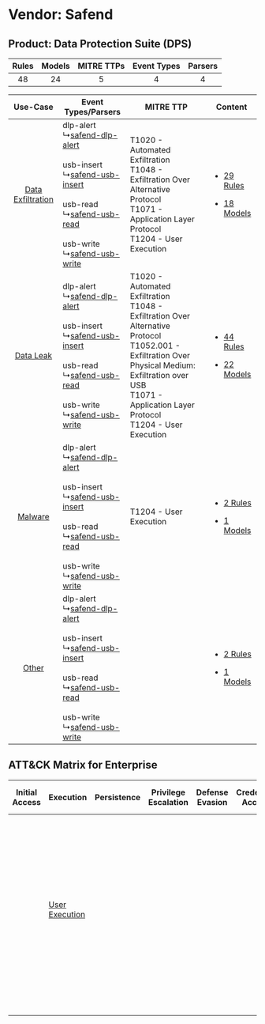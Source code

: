 Vendor: Safend
==============
Product: Data Protection Suite (DPS)
------------------------------------
| Rules | Models | MITRE TTPs | Event Types | Parsers |
|:-----:|:------:|:----------:|:-----------:|:-------:|
|  48   |   24   |     5      |      4      |    4    |

|    Use-Case    | Event Types/Parsers    | MITRE TTP    | Content    |
|:----:| ---- | ---- | ---- |
| [Data Exfiltration](../../../UseCases/uc_data_exfiltration.md) |  dlp-alert<br> ↳[safend-dlp-alert](Ps/pC_safenddlpalert.md)<br><br> usb-insert<br> ↳[safend-usb-insert](Ps/pC_safendusbinsert.md)<br><br> usb-read<br> ↳[safend-usb-read](Ps/pC_safendusbread.md)<br><br> usb-write<br> ↳[safend-usb-write](Ps/pC_safendusbwrite.md)<br> | T1020 - Automated Exfiltration<br>T1048 - Exfiltration Over Alternative Protocol<br>T1071 - Application Layer Protocol<br>T1204 - User Execution<br>    | [<ul><li>29 Rules</li></ul><ul><li>18 Models</li></ul>](RM/r_m_safend_data_protection_suite_(dps)_Data_Exfiltration.md) |
|         [Data Leak](../../../UseCases/uc_data_leak.md)         |  dlp-alert<br> ↳[safend-dlp-alert](Ps/pC_safenddlpalert.md)<br><br> usb-insert<br> ↳[safend-usb-insert](Ps/pC_safendusbinsert.md)<br><br> usb-read<br> ↳[safend-usb-read](Ps/pC_safendusbread.md)<br><br> usb-write<br> ↳[safend-usb-write](Ps/pC_safendusbwrite.md)<br> | T1020 - Automated Exfiltration<br>T1048 - Exfiltration Over Alternative Protocol<br>T1052.001 - Exfiltration Over Physical Medium: Exfiltration over USB<br>T1071 - Application Layer Protocol<br>T1204 - User Execution<br> | [<ul><li>44 Rules</li></ul><ul><li>22 Models</li></ul>](RM/r_m_safend_data_protection_suite_(dps)_Data_Leak.md)         |
|    [Malware](../../../UseCases/uc_malware.md)    |  dlp-alert<br> ↳[safend-dlp-alert](Ps/pC_safenddlpalert.md)<br><br> usb-insert<br> ↳[safend-usb-insert](Ps/pC_safendusbinsert.md)<br><br> usb-read<br> ↳[safend-usb-read](Ps/pC_safendusbread.md)<br><br> usb-write<br> ↳[safend-usb-write](Ps/pC_safendusbwrite.md)<br> | T1204 - User Execution<br>    | [<ul><li>2 Rules</li></ul><ul><li>1 Models</li></ul>](RM/r_m_safend_data_protection_suite_(dps)_Malware.md)    |
|    [Other](../../../UseCases/uc_other.md)    |  dlp-alert<br> ↳[safend-dlp-alert](Ps/pC_safenddlpalert.md)<br><br> usb-insert<br> ↳[safend-usb-insert](Ps/pC_safendusbinsert.md)<br><br> usb-read<br> ↳[safend-usb-read](Ps/pC_safendusbread.md)<br><br> usb-write<br> ↳[safend-usb-write](Ps/pC_safendusbwrite.md)<br> |    | [<ul><li>2 Rules</li></ul><ul><li>1 Models</li></ul>](RM/r_m_safend_data_protection_suite_(dps)_Other.md)    |

ATT&CK Matrix for Enterprise
----------------------------
| Initial Access | Execution                                                           | Persistence | Privilege Escalation | Defense Evasion | Credential Access | Discovery | Lateral Movement | Collection | Command and Control                                                             | Exfiltration                                                                                                                                                                                                                                                                                                                                                                  | Impact |
| -------------- | ------------------------------------------------------------------- | ----------- | -------------------- | --------------- | ----------------- | --------- | ---------------- | ---------- | ------------------------------------------------------------------------------- | ----------------------------------------------------------------------------------------------------------------------------------------------------------------------------------------------------------------------------------------------------------------------------------------------------------------------------------------------------------------------------- | ------ |
|                | [User Execution](https://attack.mitre.org/techniques/T1204)<br><br> |             |                      |                 |                   |           |                  |            | [Application Layer Protocol](https://attack.mitre.org/techniques/T1071)<br><br> | [Exfiltration Over Alternative Protocol](https://attack.mitre.org/techniques/T1048)<br><br>[Exfiltration Over Physical Medium: Exfiltration over USB](https://attack.mitre.org/techniques/T1052/001)<br><br>[Exfiltration Over Physical Medium](https://attack.mitre.org/techniques/T1052)<br><br>[Automated Exfiltration](https://attack.mitre.org/techniques/T1020)<br><br> |        |